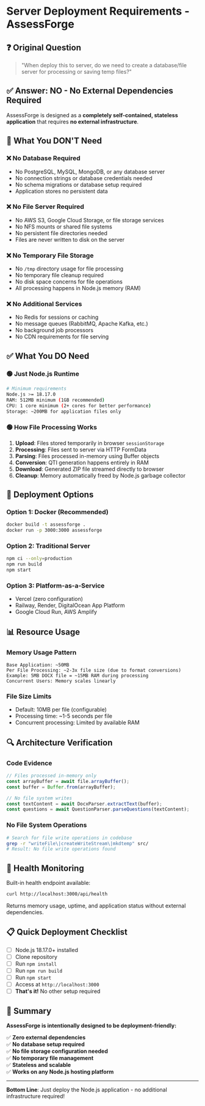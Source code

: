 # Server Deployment Requirements - AssessForge

## ❓ **Original Question**
> "When deploy this to server, do we need to create a database/file server for processing or saving temp files?"

## ✅ **Answer: NO - No External Dependencies Required**

AssessForge is designed as a **completely self-contained, stateless application** that requires **no external infrastructure**.

## 🚫 **What You DON'T Need**

### ❌ **No Database Required**
- No PostgreSQL, MySQL, MongoDB, or any database server
- No connection strings or database credentials needed
- No schema migrations or database setup required
- Application stores no persistent data

### ❌ **No File Server Required**  
- No AWS S3, Google Cloud Storage, or file storage services
- No NFS mounts or shared file systems
- No persistent file directories needed
- Files are never written to disk on the server

### ❌ **No Temporary File Storage**
- No `/tmp` directory usage for file processing
- No temporary file cleanup required
- No disk space concerns for file operations
- All processing happens in Node.js memory (RAM)

### ❌ **No Additional Services**
- No Redis for sessions or caching
- No message queues (RabbitMQ, Apache Kafka, etc.)
- No background job processors
- No CDN requirements for file serving

## ✅ **What You DO Need**

### 🟢 **Just Node.js Runtime**
```bash
# Minimum requirements
Node.js >= 18.17.0
RAM: 512MB minimum (1GB recommended)
CPU: 1 core minimum (2+ cores for better performance)
Storage: ~200MB for application files only
```

### 🟢 **How File Processing Works**

1. **Upload**: Files stored temporarily in browser `sessionStorage`
2. **Processing**: Files sent to server via HTTP FormData
3. **Parsing**: Files processed in-memory using Buffer objects
4. **Conversion**: QTI generation happens entirely in RAM
5. **Download**: Generated ZIP file streamed directly to browser
6. **Cleanup**: Memory automatically freed by Node.js garbage collector

## 🚀 **Deployment Options**

### Option 1: Docker (Recommended)
```bash
docker build -t assessforge .
docker run -p 3000:3000 assessforge
```

### Option 2: Traditional Server
```bash
npm ci --only=production
npm run build
npm start
```

### Option 3: Platform-as-a-Service
- Vercel (zero configuration)
- Railway, Render, DigitalOcean App Platform
- Google Cloud Run, AWS Amplify

## 📊 **Resource Usage**

### Memory Usage Pattern
```
Base Application: ~50MB
Per File Processing: ~2-3x file size (due to format conversions)
Example: 5MB DOCX file = ~15MB RAM during processing
Concurrent Users: Memory scales linearly
```

### File Size Limits
- Default: 10MB per file (configurable)
- Processing time: ~1-5 seconds per file
- Concurrent processing: Limited by available RAM

## 🔍 **Architecture Verification**

### Code Evidence
```typescript
// Files processed in-memory only
const arrayBuffer = await file.arrayBuffer();
const buffer = Buffer.from(arrayBuffer);

// No file system writes
const textContent = await DocxParser.extractText(buffer);
const questions = await QuestionParser.parseQuestions(textContent);
```

### No File System Operations
```bash
# Search for file write operations in codebase
grep -r "writeFile\|createWriteStream\|mkdtemp" src/ 
# Result: No file write operations found
```

## 🏥 **Health Monitoring**

Built-in health endpoint available:
```bash
curl http://localhost:3000/api/health
```

Returns memory usage, uptime, and application status without external dependencies.

## 📋 **Quick Deployment Checklist**

- [ ] Node.js 18.17.0+ installed
- [ ] Clone repository
- [ ] Run `npm install`
- [ ] Run `npm run build`  
- [ ] Run `npm start`
- [ ] Access at `http://localhost:3000`
- [ ] **That's it!** No other setup required

## 🎯 **Summary**

**AssessForge is intentionally designed to be deployment-friendly:**

✅ **Zero external dependencies**  
✅ **No database setup required**  
✅ **No file storage configuration needed**  
✅ **No temporary file management**  
✅ **Stateless and scalable**  
✅ **Works on any Node.js hosting platform**

---

**Bottom Line**: Just deploy the Node.js application - no additional infrastructure required!